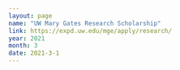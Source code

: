 ```yaml
---
layout: page
name: "UW Mary Gates Research Scholarship"
link: https://expd.uw.edu/mge/apply/research/
year: 2021
month: 3
date: 2021-3-1
---
```


